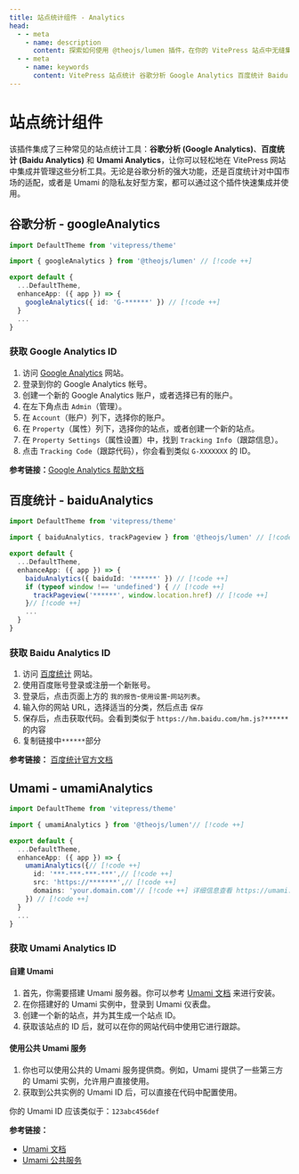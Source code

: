 ```yaml
---
title: 站点统计组件 - Analytics
head:
  - - meta
    - name: description
      content: 探索如何使用 @theojs/lumen 插件，在你的 VitePress 站点中无缝集成谷歌分析 (Google Analytics)、百度统计 (Baidu Analytics) 及 Umami Analytics。本指南将帮助你快速配置和管理站点统计，有效追踪和分析网站数据。
  - - meta
    - name: keywords
      content: VitePress 站点统计 谷歌分析 Google Analytics 百度统计 Baidu Analytics Umami Analytics 网站分析 数据追踪 @theojs/lumen 插件 流量统计 网站集成 theojs
---
```


# 站点统计组件

该插件集成了三种常见的站点统计工具：**谷歌分析 (Google Analytics)**、**百度统计 (Baidu Analytics)** 和 **Umami Analytics**，让你可以轻松地在 VitePress 网站中集成并管理这些分析工具。无论是谷歌分析的强大功能，还是百度统计对中国市场的适配，或者是 Umami 的隐私友好型方案，都可以通过这个插件快速集成并使用。

## 谷歌分析 - googleAnalytics

```ts [.vitepress/theme/index.ts]
import DefaultTheme from 'vitepress/theme'

import { googleAnalytics } from '@theojs/lumen' // [!code ++]

export default {
  ...DefaultTheme,
  enhanceApp: ({ app }) => {
    googleAnalytics({ id: 'G-******' }) // [!code ++]
  }
  ...
}
```

### 获取 Google Analytics ID

1. 访问 [Google Analytics](https://analytics.google.com/) 网站。
2. 登录到你的 Google Analytics 帐号。
3. 创建一个新的 Google Analytics 账户，或者选择已有的账户。
4. 在左下角点击 `Admin`（管理）。
5. 在 `Account`（账户）列下，选择你的账户。
6. 在 `Property`（属性）列下，选择你的站点，或者创建一个新的站点。
7. 在 `Property Settings`（属性设置）中，找到 `Tracking Info`（跟踪信息）。
8. 点击 `Tracking Code`（跟踪代码），你会看到类似 `G-XXXXXXX` 的 ID。

**参考链接：**[Google Analytics 帮助文档](https://support.google.com/analytics/answer/9304153?hl=zh-Hans)

## 百度统计 - baiduAnalytics

```ts [.vitepress/theme/index.ts]
import DefaultTheme from 'vitepress/theme'

import { baiduAnalytics, trackPageview } from '@theojs/lumen' // [!code ++]

export default {
  ...DefaultTheme,
  enhanceApp: ({ app }) => {
    baiduAnalytics({ baiduId: '******' }) // [!code ++]
    if (typeof window !== 'undefined') { // [!code ++]
      trackPageview('******', window.location.href) // [!code ++]
    }// [!code ++]
    ...
  }
}
```

### 获取 Baidu Analytics ID

1. 访问 [百度统计](https://tongji.baidu.com/) 网站。
2. 使用百度账号登录或注册一个新账号。
3. 登录后，点击页面上方的 `我的报告`-`使用设置`-`网站列表`。
4. 输入你的网站 URL，选择适当的分类，然后点击 `保存`
5. 保存后，点击获取代码。会看到类似于 `https://hm.baidu.com/hm.js?******` 的内容
6. 复制链接中`******`部分

**参考链接：** [百度统计官方文档](https://tongji.baidu.com/web/help/article?id=175&type=0)

## Umami - umamiAnalytics

```ts [.vitepress/theme/index.ts]
import DefaultTheme from 'vitepress/theme'

import { umamiAnalytics } from '@theojs/lumen'// [!code ++]

export default {
  ...DefaultTheme,
  enhanceApp: ({ app }) => {
    umamiAnalytics({// [!code ++]
      id: '***-***-***-***',// [!code ++]
      src: 'https://*******',// [!code ++]
      domains: 'your.domain.com'// [!code ++] 详细信息查看 https://umami.is/docs/tracker-configuration#data-domains
    }) // [!code ++]
  }
  ...
}
```

### 获取 Umami Analytics ID

#### 自建 Umami

1. 首先，你需要搭建 Umami 服务器。你可以参考 [Umami 文档](https://umami.is/docs/guides/hosting) 来进行安装。
2. 在你搭建好的 Umami 实例中，登录到 Umami 仪表盘。
3. 创建一个新的站点，并为其生成一个站点 ID。
4. 获取该站点的 ID 后，就可以在你的网站代码中使用它进行跟踪。

#### 使用公共 Umami 服务

1. 你也可以使用公共的 Umami 服务提供商。例如，Umami 提供了一些第三方的 Umami 实例，允许用户直接使用。
2. 获取到公共实例的 Umami ID 后，可以直接在代码中配置使用。

你的 Umami ID 应该类似于：`123abc456def`

**参考链接：**

- [Umami 文档](https://umami.is/docs/guides/hosting)
- [Umami 公共服务](https://umami.is/)
